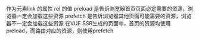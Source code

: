 作为元素link 的属性 rel 的值
preload 是告诉浏览器首页页面必定需要的资源，浏览器一定会加载这些资源
prefetch 是告诉浏览器其他页面可能需要的资源，浏览器不一定会加载这些资源
在VUE SSR生成的页面中，首页的资源均使用preload，而路由对应的资源，则使用prefetch